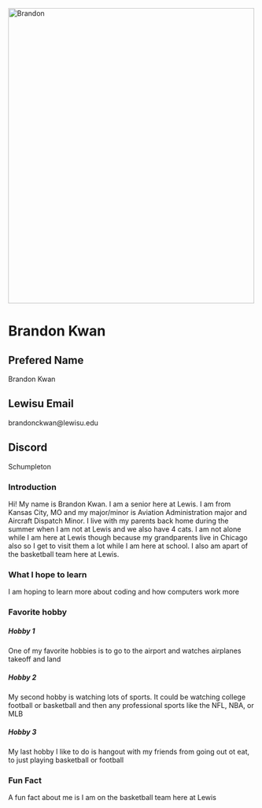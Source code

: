 <!DOCTYPE html>
<html>
<head> 
    <Link rel="stylesheet" href="me.css">
</head>
<body>
<img src="" alt="Brandon" width="500" height="600">
<h1>Brandon Kwan</h1>
<div class="box-one">
    <h2>Prefered Name</h2>
        <p>Brandon Kwan</p>
    <h2>Lewisu Email</h2>
        <p>brandonckwan@lewisu.edu</p>
    <h2>Discord</h2>
        <p>Schumpleton</p>
</div>
<div class="box-two">
    <h3>Introduction</h3>
        <p>Hi! My name is Brandon Kwan. I am a senior here at Lewis. I am from Kansas City, MO and my major/minor is Aviation Administration major and Aircraft Dispatch Minor. I live with my parents back home during the summer when I am not at Lewis and we also have 4 cats. I am not alone while I am here at Lewis though because my grandparents live in Chicago also so I get to visit them a lot while I am here at school. I also am apart of the basketball team here at Lewis.</p>
    <h3>What I hope to learn</h3>
        <p>I am hoping to learn more about coding and how computers work more</p>
    <h3>Favorite hobby</h3>
        <h5>Hobby 1</h5>
        <p>One of my favorite hobbies is to go to the airport and watches airplanes takeoff and land</p>
        <h5>Hobby 2</h5>
        <p>My second hobby is watching lots of sports. It could be watching college football or basketball and then any professional sports like the NFL, NBA, or MLB</p>
        <h5>Hobby 3</h5>
        <p>My last hobby I like to do is hangout with my friends from going out ot eat, to just playing basketball or football</p>
    <h3>Fun Fact</h3>
        <p>A fun fact about me is I am on the basketball team here at Lewis</p>
